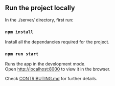 ## Run the project locally

In the ./server/ directory, first run:

### `npm install`

Install all the dependancies required for the project.

### `npm run start`

Runs the app in the development mode.\
Open [http://localhost:8000](http://localhost:8000) to view it in the browser.

Check [CONTRIBUTING.md](https://github.com/vaibhav-1508/expense-tracker/blob/master/CONTRIBUTIN.md) for further details.
